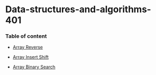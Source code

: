 # Data-structures-and-algorithms-401

### Table of content

* [Array Reverse](https://github.com/Heba1998/Data-structures-and-algorithms-401/tree/main/array-reverse)




* [Array Insert Shift](https://github.com/Heba1998/Data-structures-and-algorithms-401/tree/main/Array-Insert-Shift)


* [Array Binary Search](./Array-Binary-Search)